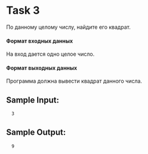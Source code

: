 
# Task 3

По данному целому числу, найдите его квадрат.

#### Формат входных данных
На вход дается одно целое число.

#### Формат выходных данных
Программа должна вывести квадрат данного числа.

## Sample Input:

```bash
  3
```

## Sample Output:

```bash
  9
```
